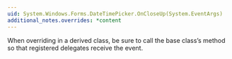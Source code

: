 ```yaml
---
uid: System.Windows.Forms.DateTimePicker.OnCloseUp(System.EventArgs)
additional_notes.overrides: *content
---
```


<p>When overriding <xref href="System.Windows.Forms.DateTimePicker.OnCloseUp(System.EventArgs)"></xref> in a derived class, be sure to call the base class’s <xref href="System.Windows.Forms.DateTimePicker.OnCloseUp(System.EventArgs)"></xref> method so that registered delegates receive the event.</p>


